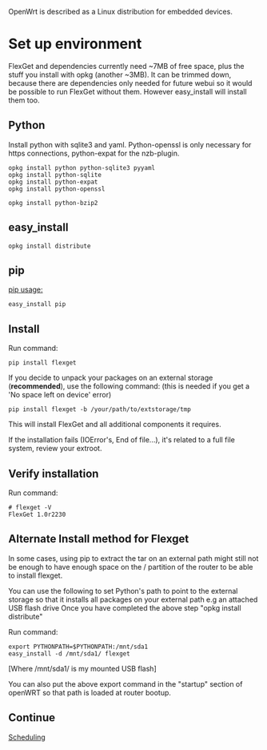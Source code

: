 OpenWrt is described as a Linux distribution for embedded devices.
  
  

# Set up environment
FlexGet and dependencies currently need ~7MB of free space, plus the stuff you install with opkg (another ~3MB). It can be trimmed down, because there are dependencies only needed for future webui so it would be possible to run FlexGet without them. However easy_install will install them too.

## Python
Install python with sqlite3 and yaml. Python-openssl is only necessary for https connections, python-expat for the nzb-plugin.

```
opkg install python python-sqlite3 pyyaml
opkg install python-sqlite
opkg install python-expat
opkg install python-openssl

opkg install python-bzip2
```


## easy_install
```
opkg install distribute
```

## pip
[pip usage:](http://www.pip-installer.org/en/latest/usage.html)

```
easy_install pip
```


## Install
Run command:

```
pip install flexget
```

If you decide to unpack your packages on an external storage (**recommended**), use the following command: (this is needed if you get a 'No space left on device' error)

```
pip install flexget -b /your/path/to/extstorage/tmp
```


This will install FlexGet and all additional components it requires.

If the installation fails (IOError's, End of file...), it's related to a full file system, review your extroot.
 
## Verify installation
Run command:

```
# flexget -V
FlexGet 1.0r2230
```


## Alternate Install method for Flexget
In some cases, using pip to extract the tar on an external path might still not be enough to have enough space on the / partition of the router to be able to install flexget.

You can use the following to set Python's path to point to the external storage so that it installs all packages on your external path e.g an attached USB flash drive
Once you have completed the above step "opkg install distribute"

Run command:

```
export PYTHONPATH=$PYTHONPATH:/mnt/sda1   
easy_install -d /mnt/sda1/ flexget
```

[Where /mnt/sda1/ is my mounted USB flash]

You can also put the above export command in the "startup" section of openWRT so that path is loaded at router bootup.





## Continue
[Scheduling](/InstallWizard/Linux/Environment/FlexGet/Scheduling)